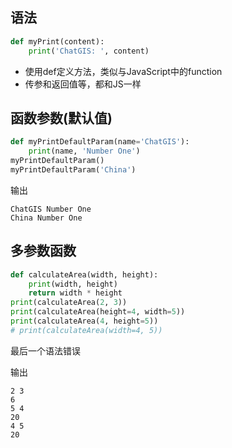 ## 语法
```python
def myPrint(content):
    print('ChatGIS: ', content)
```

- 使用def定义方法，类似与JavaScript中的function
- 传参和返回值等，都和JS一样

## 函数参数(默认值)
```python
def myPrintDefaultParam(name='ChatGIS'):
    print(name, 'Number One')
myPrintDefaultParam()
myPrintDefaultParam('China')
```
输出
```
ChatGIS Number One
China Number One
```
## 多参数函数
```python
def calculateArea(width, height):
    print(width, height)
    return width * height
print(calculateArea(2, 3))
print(calculateArea(height=4, width=5))
print(calculateArea(4, height=5))
# print(calculateArea(width=4, 5))
```
最后一个语法错误

输出
```
2 3
6
5 4
20
4 5
20
```

